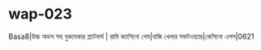 # wap-023
Basa8|উচ্চ অডস সহ বুকমেকার প্ল্যাটফর্ম | রামি ক্যাসিনো গেম|বাজি খেলার সফটওয়্যার|কেসিনো এপস|0621 

